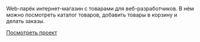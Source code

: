 Web-ларёк интернет-магазин с товарами для веб-разработчиков. В нём можно посмотреть каталог товаров, добавить товары в корзину и делать заказы.  

[Посмотреть проект](https://webborista.github.io/web-larek)
